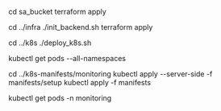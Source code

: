 cd sa_bucket
terraform apply

cd ../infra
./init_backend.sh
terraform apply

cd ../k8s
./deploy_k8s.sh

kubectl get pods --all-namespaces

cd ../k8s-manifests/monitoring
kubectl apply --server-side -f manifests/setup
kubectl apply -f manifests

kubectl get pods -n monitoring
